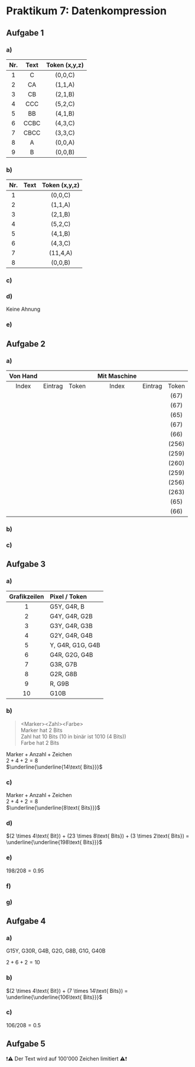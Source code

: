 # Praktikum 7: Datenkompression

## Aufgabe 1

### a)

|Nr.|Text|Token (x,y,z)|
|:-:|:-:|:-:|
|1|C|(0,0,C)|
|2|CA|(1,1,A)|
|3|CB|(2,1,B)|
|4|CCC|(5,2,C)|
|5|BB|(4,1,B)|
|6|CCBC|(4,3,C)|
|7|CBCC|(3,3,C)|
|8|A|(0,0,A)|
|9|B|(0,0,B)|

### b)

|Nr.|Text|Token (x,y,z)|
|:-:|:-:|:-:|
|1||(0,0,C)|
|2||(1,1,A)|
|3||(2,1,B)|
|4||(5,2,C)|
|5||(4,1,B)|
|6||(4,3,C)|
|7||(11,4,A)|
|8||(0,0,B)|

### c)

### d)

Keine Ahnung

### e)

## Aufgabe 2

### a)

|Von&nbsp;Hand||||Mit&nbsp;Maschine|||
|:-:|:-:|:-:|:-:|:-:|:-:|:-:|
|Index|Eintrag|Token||Index|Eintrag|Token|
|||||||(67)|
|||||||(67)|
|||||||(65)|
|||||||(67)|
|||||||(66)|
|||||||(256)|
|||||||(259)|
|||||||(260)|
|||||||(259)|
|||||||(256)|
|||||||(263)|
|||||||(65)|
|||||||(66)|

### b)

### c)

## Aufgabe 3

### a)

|Grafikzeilen|Pixel / Token|
|:-:|:-|
|1|G5Y, G4R, B|
|2|G4Y, G4R, G2B|
|3|G3Y, G4R, G3B|
|4|G2Y, G4R, G4B|
|5|Y, G4R, G1G, G4B|
|6|G4R, G2G, G4B|
|7|G3R, G7B|
|8|G2R, G8B|
|9|R, G9B|
|10|G10B|

### b)

> \<Marker\>\<Zahl\>\<Farbe\>\
> Marker hat 2 Bits\
> Zahl hat 10 Bits (10 in binär ist 1010 (4 Bits))\
> Farbe hat 2 Bits

$\text{Marker} + \text{Anzahl} + \text{Zeichen}$\
$2 + 4 + 2 = 8$\
$\underline{\underline{14\text{ Bits}}}$

### c)

$\text{Marker} + \text{Anzahl} + \text{Zeichen}$\
$2 + 4 + 2 = 8$\
$\underline{\underline{8\text{ Bits}}}$

### d)

$(2 \times 4\text{ Bit}) + (23 \times 8\text{ Bits}) + (3 \times 2\text{ Bits}) = \underline{\underline{198\text{ Bits}}}$

### e)

$198 / 208 = 0.95$

### f)

### g)

## Aufgabe 4

### a)

G15Y, G30R, G4B, G2G, G8B, G1G, G40B

$2 + 6 + 2 = 10$

### b)

$(2 \times 4\text{ Bit}) + (7 \times 14\text{ Bits}) = \underline{\underline{106\text{ Bits}}}$

### c)

$106 / 208 = 0.5$

## Aufgabe 5

:exclamation::warning: Der Text wird auf 100'000 Zeichen limitiert :warning::exclamation:
